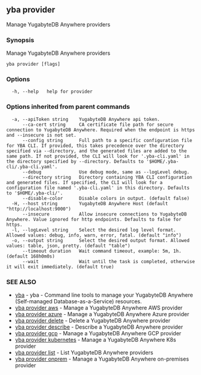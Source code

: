 ## yba provider

Manage YugabyteDB Anywhere providers

### Synopsis

Manage YugabyteDB Anywhere providers

```
yba provider [flags]
```

### Options

```
  -h, --help   help for provider
```

### Options inherited from parent commands

```
  -a, --apiToken string    YugabyteDB Anywhere api token.
      --ca-cert string     CA certificate file path for secure connection to YugabyteDB Anywhere. Required when the endpoint is https and --insecure is not set.
      --config string      Full path to a specific configuration file for YBA CLI. If provided, this takes precedence over the directory specified via --directory, and the generated files are added to the same path. If not provided, the CLI will look for '.yba-cli.yaml' in the directory specified by --directory. Defaults to '$HOME/.yba-cli/.yba-cli.yaml'.
      --debug              Use debug mode, same as --logLevel debug.
      --directory string   Directory containing YBA CLI configuration and generated files. If specified, the CLI will look for a configuration file named '.yba-cli.yaml' in this directory. Defaults to '$HOME/.yba-cli/'.
      --disable-color      Disable colors in output. (default false)
  -H, --host string        YugabyteDB Anywhere Host (default "http://localhost:9000")
      --insecure           Allow insecure connections to YugabyteDB Anywhere. Value ignored for http endpoints. Defaults to false for https.
  -l, --logLevel string    Select the desired log level format. Allowed values: debug, info, warn, error, fatal. (default "info")
  -o, --output string      Select the desired output format. Allowed values: table, json, pretty. (default "table")
      --timeout duration   Wait command timeout, example: 5m, 1h. (default 168h0m0s)
      --wait               Wait until the task is completed, otherwise it will exit immediately. (default true)
```

### SEE ALSO

* [yba](yba.md)	 - yba - Command line tools to manage your YugabyteDB Anywhere (Self-managed Database-as-a-Service) resources.
* [yba provider aws](yba_provider_aws.md)	 - Manage a YugabyteDB Anywhere AWS provider
* [yba provider azure](yba_provider_azure.md)	 - Manage a YugabyteDB Anywhere Azure provider
* [yba provider delete](yba_provider_delete.md)	 - Delete a YugabyteDB Anywhere provider
* [yba provider describe](yba_provider_describe.md)	 - Describe a YugabyteDB Anywhere provider
* [yba provider gcp](yba_provider_gcp.md)	 - Manage a YugabyteDB Anywhere GCP provider
* [yba provider kubernetes](yba_provider_kubernetes.md)	 - Manage a YugabyteDB Anywhere K8s provider
* [yba provider list](yba_provider_list.md)	 - List YugabyteDB Anywhere providers
* [yba provider onprem](yba_provider_onprem.md)	 - Manage a YugabyteDB Anywhere on-premises provider


